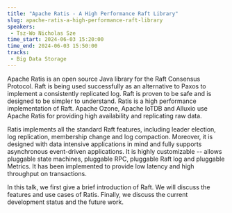```yaml
---
title: "Apache Ratis - A High Performance Raft Library"
slug: apache-ratis-a-high-performance-raft-library
speakers:
 - Tsz-Wo Nicholas Sze
time_start: 2024-06-03 15:20:00
time_end: 2024-06-03 15:50:00
tracks:
 - Big Data Storage
---
```


Apache Ratis is an open source Java library for the Raft Consensus Protocol. Raft is being used successfully as an alternative to Paxos to implement a consistently replicated log. Raft is proven to be safe and is designed to be simpler to understand. Ratis is a high performance implementation of Raft. Apache Ozone, Apache IoTDB and Alluxio use Apache Ratis for providing high availability and replicating raw data.
 
Ratis implements all the standard Raft features, including leader election, log replication, membership change and log compaction. Moreover, it is designed with data intensive applications in mind and fully supports asynchronous event-driven applications. It is highly customizable -- allows pluggable state machines, pluggable RPC, pluggable Raft log and pluggable Metrics. It has been implemented to provide low latency and high throughput on transactions.
 
In this talk, we first give a brief introduction of Raft. We will discuss the features and use cases of Ratis. Finally, we discuss the current development status and the future work.